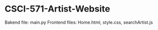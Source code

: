 # CSCI-571-Artist-Website
Bakend file: main.py
Frontend files: Home.html, style.css, searchArtist.js
